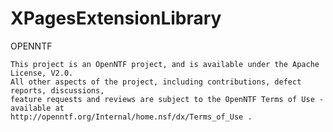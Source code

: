 XPagesExtensionLibrary
======================

OPENNTF

    This project is an OpenNTF project, and is available under the Apache License, V2.0.  
    All other aspects of the project, including contributions, defect reports, discussions, 
    feature requests and reviews are subject to the OpenNTF Terms of Use - available at 
    http://openntf.org/Internal/home.nsf/dx/Terms_of_Use .  

